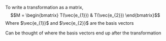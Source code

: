 To write a transformation as a matrix, $$M = \begin{bmatrix}
T(\vec{e_{1}}) & T(\vec{e_{2}})
\end{bmatrix}$$
Where $\vec{e_{1}}$ and $\vec{e_{2}}$ are the basis vectors

Can be thought of where the basis vectors end up after the transformation
